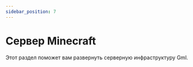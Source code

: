 ```yaml
---
sidebar_position: 7
---
```


# Сервер Minecraft

Этот раздел поможет вам развернуть серверную инфраструктуру Gml.
